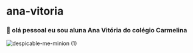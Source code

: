 # ana-vitoria

### 🤗 olá pessoal eu sou aluna Ana Vitória do colégio Carmelina
![despicable-me-minion (1)](https://user-images.githubusercontent.com/108410321/183129712-1d47f971-17d5-437e-935d-34285cf4d587.gif)
